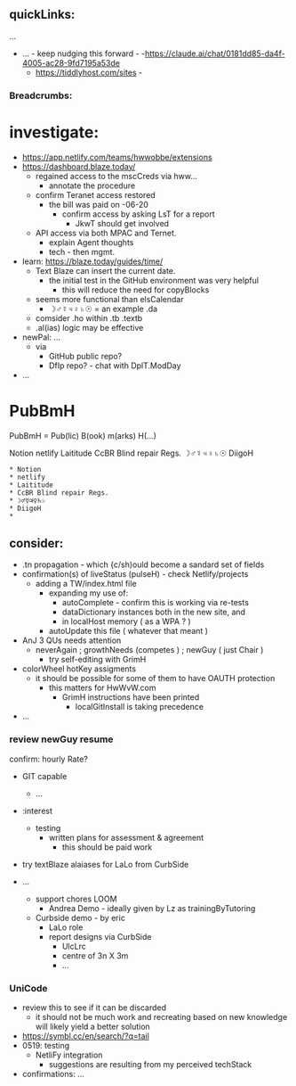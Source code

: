 
## quickLinks:
...

- ... - keep nudging this forward -
  -https://claude.ai/chat/0181dd85-da4f-4005-ac28-9fd7195a53de
  - https://tiddlyhost.com/sites -

### Breadcrumbs:

# investigate:
- https://app.netlify.com/teams/hwwobbe/extensions
- https://dashboard.blaze.today/
  - regained access to the mscCreds via hww...
    - annotate the procedure
  - confirm Teranet access restored
    - the bill was paid on -06-20
      - confirm access by asking LsT for a report
        - JkwT should get involved
  - API access via both MPAC and Ternet.
    - explain Agent thoughts
    - tech - then mgmt.
- learn: https://blaze.today/guides/time/
  - Text Blaze can insert the current date.
    - the initial test in the GitHub environment was very helpful
      - this will reduce the need for copyBlocks
  - seems more functional than elsCalendar
    - ☽♂☿♃♀♄☉ = an example .da
  - comsider .ho within .tb .textb 
  - .al(ias) logic may be effective
- newPal: ...
  - via
    - GitHub public repo?
    - DfIp repo? - chat with DplT.ModDay
- ...
 
# PubBmH
PubBmH = Pub(lic)  B(ook) m(arks) H(...)

Notion
netlify
Laititude
CcBR Blind repair Regs.
☽♂☿♃♀♄☉
DiigoH

	* Notion
	* netlify
	* Laititude
	* CcBR Blind repair Regs.
	* ☽♂☿♃♀♄☉
	* DiigoH
	* 

## consider:
- .tn propagation - which {c/sh)ould become a sandard set of fields
- confirmation(s) of liveStatus (pulseH) - check Netlify/projects
  - adding a TW/index.html file
    - expanding my use of:
      -  autoComplete - confirm this is working via re-tests
      -  dataDictionary instances both in the new site, and
      -  in localHost memory ( as a WPA ? )
    - autoUpdate this file ( whatever that meant )
- AnJ 3 QUs needs attention
  - neverAgain ; growthNeeds (competes ) ; newGuy ( just Chair )
    - try self-editing with GrimH
- colorWheel hotKey assigments
  - it should be possible for some of them to have OAUTH protection
    - this matters for HwWvW.com
      - GrimH instructions have been printed
        - localGitInstall is taking precedence 
- ...

### review newGuy resume
confirm: hourly Rate?
- GIT capable
  - ...
- :interest
  - testing
    - written plans for assessment & agreement
      - this should be paid work

- try textBlaze alaiases for LaLo from CurbSide

- ...
  - support chores
    LOOM
      - Andrea Demo - ideally given by Lz as trainingByTutoring
  - Curbside demo - by eric
    - LaLo role
    - report designs via CurbSide
      - UlcLrc
      - centre of 3n X 3m
      - ...
### UniCode

- review this to see if it can be discarded
  - it should not be much work and recreating based on new knowledge will likely yield a better solution
- https://symbl.cc/en/search/?q=tail
- 0519: testing
  - NetliFy integration
    - suggestions are resulting from my perceived techStack
- confirmations: ...
